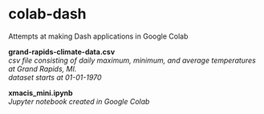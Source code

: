 # colab-dash
Attempts at making Dash applications in Google Colab


**grand-rapids-climate-data.csv**  
*csv file consisting of daily maximum, minimum, and average temperatures at Grand Rapids, MI.*   
*dataset starts at 01-01-1970*   
   
   
**xmacis_mini.ipynb**    
*Jupyter notebook created in Google Colab*    
   


